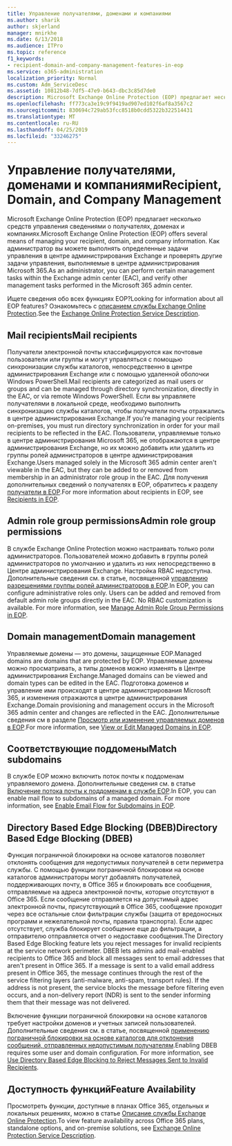 ```yaml
---
title: Управление получателями, доменами и компаниями
ms.author: sharik
author: skjerland
manager: mnirkhe
ms.date: 6/13/2018
ms.audience: ITPro
ms.topic: reference
f1_keywords:
- recipient-domain-and-company-management-features-in-eop
ms.service: o365-administration
localization_priority: Normal
ms.custom: Adm_ServiceDesc
ms.assetid: 10812b48-7df5-47e9-b643-dbc3c85d7de0
description: Microsoft Exchange Online Protection (EOP) предлагает несколько средств управления сведениями о получателях, доменах и компаниях. Как администратор вы можете выполнять определенные задачи управления в центре администрирования Exchange и проверять другие задачи управления, выполняемые в центре администрирования Microsoft 365.
ms.openlocfilehash: ff773ca3e19c9f9419ad907ed102f6af8a3567c2
ms.sourcegitcommit: 830694c729ab53fcc8518b0cdd5322b322514431
ms.translationtype: MT
ms.contentlocale: ru-RU
ms.lasthandoff: 04/25/2019
ms.locfileid: "33246275"
---
```

# <a name="recipient-domain-and-company-management"></a><span data-ttu-id="9ac25-104">Управление получателями, доменами и компаниями</span><span class="sxs-lookup"><span data-stu-id="9ac25-104">Recipient, Domain, and Company Management</span></span>

<span data-ttu-id="9ac25-105">Microsoft Exchange Online Protection (EOP) предлагает несколько средств управления сведениями о получателях, доменах и компаниях.</span><span class="sxs-lookup"><span data-stu-id="9ac25-105">Microsoft Exchange Online Protection (EOP) offers several means of managing your recipient, domain, and company information.</span></span> <span data-ttu-id="9ac25-106">Как администратор вы можете выполнять определенные задачи управления в центре администрирования Exchange и проверять другие задачи управления, выполняемые в центре администрирования Microsoft 365.</span><span class="sxs-lookup"><span data-stu-id="9ac25-106">As an administrator, you can perform certain management tasks within the Exchange admin center (EAC), and verify other management tasks performed in the Microsoft 365 admin center.</span></span>
  
<span data-ttu-id="9ac25-107">Ищете сведения обо всех функциях EOP?</span><span class="sxs-lookup"><span data-stu-id="9ac25-107">Looking for information about all EOP features?</span></span> <span data-ttu-id="9ac25-108">Ознакомьтесь с [описанием службы Exchange Online Protection](exchange-online-protection-service-description.md).</span><span class="sxs-lookup"><span data-stu-id="9ac25-108">See the [Exchange Online Protection Service Description](exchange-online-protection-service-description.md).</span></span>
  
## <a name="mail-recipients"></a><span data-ttu-id="9ac25-109">Mail recipients</span><span class="sxs-lookup"><span data-stu-id="9ac25-109">Mail recipients</span></span>
<span data-ttu-id="9ac25-110"><a name="BKMK_mailrecipients"> </a></span><span class="sxs-lookup"><span data-stu-id="9ac25-110"></span></span>

<span data-ttu-id="9ac25-111">Получатели электронной почты классифицируются как почтовые пользователи или группы и могут управляться с помощью синхронизации службы каталогов, непосредственно в центре администрирования Exchange или с помощью удаленной оболочки Windows PowerShell.</span><span class="sxs-lookup"><span data-stu-id="9ac25-111">Mail recipients are categorized as mail users or groups and can be managed through directory synchronization, directly in the EAC, or via remote Windows PowerShell.</span></span> <span data-ttu-id="9ac25-112">Если вы управляете получателями в локальной среде, необходимо выполнить синхронизацию службы каталогов, чтобы получатели почты отражались в центре администрирования Exchange.</span><span class="sxs-lookup"><span data-stu-id="9ac25-112">If you're managing your recipients on-premises, you must run directory synchronization in order for your mail recipients to be reflected in the EAC.</span></span> <span data-ttu-id="9ac25-113">Пользователи, управляемые только в центре администрирования Microsoft 365, не отображаются в центре администрирования Exchange, но их можно добавить или удалить из группы ролей администраторов в центре администрирования Exchange.</span><span class="sxs-lookup"><span data-stu-id="9ac25-113">Users managed solely in the Microsoft 365 admin center aren't viewable in the EAC, but they can be added to or removed from membership in an administrator role group in the EAC.</span></span> <span data-ttu-id="9ac25-114">Для получения дополнительных сведений о получателях в EOP, обратитесь к разделу [получатели в EOP](https://go.microsoft.com/fwlink/p/?LinkId=280011).</span><span class="sxs-lookup"><span data-stu-id="9ac25-114">For more information about recipients in EOP, see [Recipients in EOP](https://go.microsoft.com/fwlink/p/?LinkId=280011).</span></span>
  
## <a name="admin-role-group-permissions"></a><span data-ttu-id="9ac25-115">Admin role group permissions</span><span class="sxs-lookup"><span data-stu-id="9ac25-115">Admin role group permissions</span></span>
<span data-ttu-id="9ac25-116"><a name="BKMK_adminrolegrouppermissions"> </a></span><span class="sxs-lookup"><span data-stu-id="9ac25-116"></span></span>

<span data-ttu-id="9ac25-p105">В службе Exchange Online Protection можно настраивать только роли администраторов. Пользователей можно добавить в группы ролей администраторов по умолчанию и удалить из них непосредственно в Центре администрирования Exchange. Настройка RBAC недоступна. Дополнительные сведения см. в статье, посвященной [управлению разрешениями группы ролей администраторов в EOP](https://go.microsoft.com/fwlink/p/?LinkId=282238).</span><span class="sxs-lookup"><span data-stu-id="9ac25-p105">In EOP, you can configure administrative roles only. Users can be added and removed from default admin role groups directly in the EAC. No RBAC customization is available. For more information, see [Manage Admin Role Group Permissions in EOP](https://go.microsoft.com/fwlink/p/?LinkId=282238).</span></span>
  
## <a name="domain-management"></a><span data-ttu-id="9ac25-121">Domain management</span><span class="sxs-lookup"><span data-stu-id="9ac25-121">Domain management</span></span>
<span data-ttu-id="9ac25-122"><a name="BKMK_domainmanagement"> </a></span><span class="sxs-lookup"><span data-stu-id="9ac25-122"></span></span>

<span data-ttu-id="9ac25-123">Управляемые домены — это домены, защищенные EOP.</span><span class="sxs-lookup"><span data-stu-id="9ac25-123">Managed domains are domains that are protected by EOP.</span></span> <span data-ttu-id="9ac25-124">Управляемые домены можно просматривать, а типы доменов можно изменять в Центре администрирования Exchange.</span><span class="sxs-lookup"><span data-stu-id="9ac25-124">Managed domains can be viewed and domain types can be edited in the EAC.</span></span> <span data-ttu-id="9ac25-125">Подготовка доменов и управление ими происходят в центре администрирования Microsoft 365, и изменения отражаются в центре администрирования Exchange.</span><span class="sxs-lookup"><span data-stu-id="9ac25-125">Domain provisioning and management occurs in the Microsoft 365 admin center and changes are reflected in the EAC.</span></span> <span data-ttu-id="9ac25-126">Дополнительные сведения см в разделе [Просмотр или изменение управляемых доменов в EOP](https://go.microsoft.com/fwlink/p/?LinkId=282239).</span><span class="sxs-lookup"><span data-stu-id="9ac25-126">For more information, see [View or Edit Managed Domains in EOP](https://go.microsoft.com/fwlink/p/?LinkId=282239).</span></span>
  
## <a name="match-subdomains"></a><span data-ttu-id="9ac25-127">Соответствующие поддомены</span><span class="sxs-lookup"><span data-stu-id="9ac25-127">Match subdomains</span></span>
<span data-ttu-id="9ac25-128"><a name="BKMK_EOP_Match_Subdomains"> </a></span><span class="sxs-lookup"><span data-stu-id="9ac25-128"></span></span>

<span data-ttu-id="9ac25-p107">В службе EOP можно включить поток почты к поддоменам управляемого домена. Дополнительные сведения см. в статье [Включение потока почты к поддоменам в службе EOP](https://go.microsoft.com/fwlink/p/?LinkId=397213).</span><span class="sxs-lookup"><span data-stu-id="9ac25-p107">In EOP, you can enable mail flow to subdomains of a managed domain. For more information, see [Enable Email Flow for Subdomains in EOP](https://go.microsoft.com/fwlink/p/?LinkId=397213).</span></span> 
  
## <a name="directory-based-edge-blocking-dbeb"></a><span data-ttu-id="9ac25-131">Directory Based Edge Blocking (DBEB)</span><span class="sxs-lookup"><span data-stu-id="9ac25-131">Directory Based Edge Blocking (DBEB)</span></span>
<span data-ttu-id="9ac25-132"><a name="BKMK_DBEB"> </a></span><span class="sxs-lookup"><span data-stu-id="9ac25-132"></span></span>

<span data-ttu-id="9ac25-p108">Функция пограничной блокировки на основе каталогов позволяет отклонять сообщения для недопустимых получателей в сети периметра службы. С помощью функции пограничной блокировки на основе каталогов администраторы могут добавлять получателей, поддерживающих почту, в Office 365 и блокировать все сообщения, отправляемые на адреса электронной почты, которые отсутствуют в Office 365. Если сообщение отправляется на допустимый адрес электронной почты, присутствующий в Office 365, сообщение проходит через все остальные слои фильтрации службы (защита от вредоносных программ и нежелательной почты, правила транспорта). Если адрес отсутствует, служба блокирует сообщение еще до фильтрации, а отправителю отправляется отчет о недоставке сообщения.</span><span class="sxs-lookup"><span data-stu-id="9ac25-p108">The Directory Based Edge Blocking feature lets you reject messages for invalid recipients at the service network perimeter. DBEB lets admins add mail-enabled recipients to Office 365 and block all messages sent to email addresses that aren't present in Office 365. If a message is sent to a valid email address present in Office 365, the message continues through the rest of the service filtering layers (anti-malware, anti-spam, transport rules). If the address is not present, the service blocks the message before filtering even occurs, and a non-delivery report (NDR) is sent to the sender informing them that their message was not delivered.</span></span> 
  
<span data-ttu-id="9ac25-p109">Включение функции пограничной блокировки на основе каталогов требует настройки доменов и учетных записей пользователей. Дополнительные сведения см. в статье, посвященной [применению пограничной блокировки на основе каталогов для отклонения сообщений, отправленных недопустимым получателям](https://go.microsoft.com/fwlink/p/?LinkId=390676).</span><span class="sxs-lookup"><span data-stu-id="9ac25-p109">Enabling DBEB requires some user and domain configuration. For more information, see [Use Directory Based Edge Blocking to Reject Messages Sent to Invalid Recipients](https://go.microsoft.com/fwlink/p/?LinkId=390676).</span></span>
  
## <a name="feature-availability"></a><span data-ttu-id="9ac25-139">Доступность функций</span><span class="sxs-lookup"><span data-stu-id="9ac25-139">Feature Availability</span></span>
<span data-ttu-id="9ac25-140"><a name="BKMK_DBEB"> </a></span><span class="sxs-lookup"><span data-stu-id="9ac25-140"></span></span>

<span data-ttu-id="9ac25-141">Просмотреть функции, доступные в планах Office 365, отдельных и локальных решениях, можно в статье [Описание службы Exchange Online Protection](exchange-online-protection-service-description.md).</span><span class="sxs-lookup"><span data-stu-id="9ac25-141">To view feature availability across Office 365 plans, standalone options, and on-premise solutions, see [Exchange Online Protection Service Description](exchange-online-protection-service-description.md).</span></span>
  

